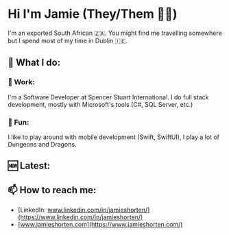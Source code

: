 # Hi I'm Jamie (They/Them 🏳️‍🌈)

I'm an exported South African 🇿🇦. You might find me travelling somewhere but I spend most
of my time in Dublin 🇮🇪.

## 🚀 What I do:

###  💼  Work:

I'm a Software Developer at Spencer Stuart International. I do full stack
development, mostly with Microsoft's tools (C#, SQL Server, etc.)

### 🎲 Fun:

I like to play around with mobile development (Swift, SwiftUI), I play a lot of Dungeons
and Dragons.

## 🆕 Latest:

## 📫  How to reach me:
- [LinkedIn: www.linkedin.com/in/jamieshorten/](https://www.linkedin.com/in/jamieshorten/)
- [www.jamieshorten.com](https://www.jamieshorten.com/)
